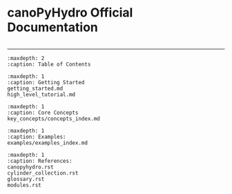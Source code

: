 # canoPyHydro Official Documentation
```{include} ./README.md
```
-----------------------------------------


```{toctree}
:maxdepth: 2
:caption: Table of Contents
```
```{toctree}
:maxdepth: 1
:caption: Getting Started
getting_started.md
high_level_tutorial.md
```
```{toctree}
:maxdepth: 1
:caption: Core Concepts
key_concepts/concepts_index.md
```
```{toctree}
:maxdepth: 1
:caption: Examples:
examples/examples_index.md
```
```{toctree}
:maxdepth: 1
:caption: References:
canopyhydro.rst
cylinder_collection.rst
glossary.rst
modules.rst

```
